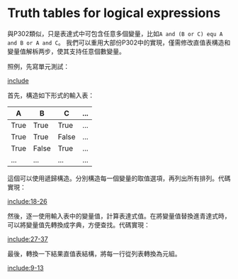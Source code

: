 # Truth tables for logical expressions

與P302類似，只是表達式中可包含任意多個變量，比如`A and (B or C) equ A and B or A and C`。
我們可以重用大部份P302中的實現，僅需修改直值表構造和變量值解柝两步，使其支持任意個數變量。

照例，先寫單元測試：

[include](../../../tests/logic_codes/p303_test.py)

首先，構造如下形式的輸入表：

A|B|C|...
-----|-----|-----|-----
True|True|True|...
True|True|False|...
True|False|True|...
...|...|...|...

這個可以使用遞歸構造。分別構造每一個變量的取值選項，再列出所有排列。代碼實現：

[include:18-26](../../../python99/logic_codes/p303.py)

然後，逐一使用輸入表中的變量值，計算表達式值。在將變量值替換進青達式時，可以將變量值先轉換成字典，方便查找。代碼實現：

[include:27-37](../../../python99/logic_codes/p303.py)

最後，轉換一下結果直值表結構，將每一行從列表轉換為元組。

[include:9-13](../../../python99/logic_codes/p303.py)
